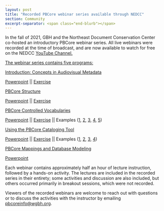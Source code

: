 ```yaml
---
layout: post
title: "Recorded PBCore webinar series available through NEDCC"
section: Community
excerpt-separator: <span class="end-blurb"></span>
---
```


In the fall of 2021, GBH and the Northeast Document Conservation Center co-hosted an introductory PBCore webinar series. All live webinars were recorded at the time of broadcast, and are now available to watch for free on the NEDCC <a href="https://www.youtube.com/playlist?list=PLSqxpHY476Jy2drZRl7uuqKTOfmyNeKPP"> YouTube Channel. 

The webinar series contains five programs:

<a href="https://www.youtube.com/watch?v=WYJCpTUobdw&list=PLSqxpHY476Jy2drZRl7uuqKTOfmyNeKPP&index=1">Introduction: Concepts in Audiovisual Metadata</a>

<a href="/assets/downloads/handouts/av_metadata_concepts_updated.pptx">Powerpoint</a> || 
<a href="/assets/downloads/handouts/Class_1_Exercise.docx">Exercise</a>

<a href="https://www.youtube.com/watch?v=WYJCpTUobdw&list=PLSqxpHY476Jy2drZRl7uuqKTOfmyNeKPP&index=1">PBCore Structure</a>

<a href="/assets/downloads/handouts/av_metadata_pbcore_structure_updated.pptx">Powerpoint</a> ||
<a href="/assets/downloads/handouts/Class_2_Exercise.docx">Exercise</a>

<a href="https://www.youtube.com/watch?v=WYJCpTUobdw&list=PLSqxpHY476Jy2drZRl7uuqKTOfmyNeKPP&index=1">PBCore Controlled Vocabularies</a>

<a href="/assets/downloads/handouts/av_metadata_pbcore_vocabularies_updated.pptx">Powerpoint</a> ||
<a href="/assets/downloads/handouts/Class_3_Exercise.docx">Exercise</a> || 
Examples (<a href="/assets/downloads/handouts/Class 3 Example 1.jpg">1</a>, <a href="/assets/downloads/handouts/Class 3 Example 2.jpg">2</a>, <a href="/assets/downloads/handouts/Class 3 Example 3.png">3</a>, <a href="/assets/downloads/handouts/Class 3 Example 4.jpg">4</a>, <a href="/assets/downloads/handouts/Class 3 Example 5.jpg">5</a>)

<a href="https://www.youtube.com/watch?v=WYJCpTUobdw&list=PLSqxpHY476Jy2drZRl7uuqKTOfmyNeKPP&index=1">Using the PBCore Cataloging Tool</a>

<a href="/assets/downloads/handouts/av_metadata_pbcore_cataloging_tool_updated.pptx">Powerpoint</a> || 
<a href="/assets/downloads/handouts/class_4_exercise.pptx">Exercise</a> ||
Examples (<a href="/assets/downloads/handouts/Class 4 Example 1.docx">1</a>, <a href="/assets/downloads/handouts/Class 4 Example 2.docx">2</a>, <a href="/assets/downloads/handouts/Class 4 Example 3.docx">3</a>, <a href="/assets/downloads/handouts/Class 4 Example 4.docx">4</a>)

<a href="https://www.youtube.com/watch?v=WYJCpTUobdw&list=PLSqxpHY476Jy2drZRl7uuqKTOfmyNeKPP&index=1">PBCore Mappings and Database Modeling</a>

<a href="/assets/downloads/handouts/av_metadata_mapping_and_modeling_updated.pptx">Powerpoint</a>

Each webinar contains approximately half an hour of lecture instruction, followed by a hands-on activity. The lectures are included in the recorded series in their entirety; some activities and discussion are also included, but others occurred primarily in breakout sessions, which were not recorded. 

Viewers of the recorded webinars are welcome to reach out with questions or to discuss the activities with the instructor by emailing pbcoreinfo@wgbh.org. 